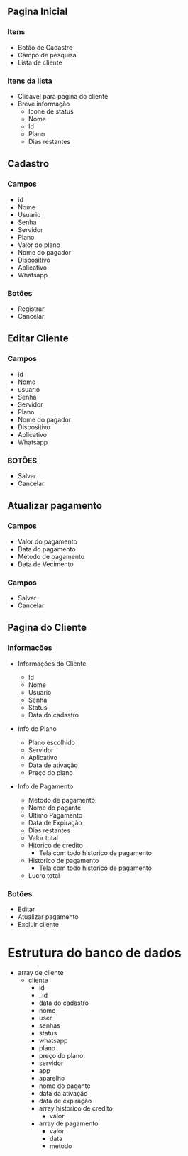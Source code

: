 ## Pagina Inicial
### Itens
- Botão de Cadastro
- Campo de pesquisa
- Lista de cliente
### Itens da lista
- Clicavel para pagina do cliente
- Breve informação
	- Icone de status
	- Nome
	- Id
	- Plano
	- Dias restantes

## Cadastro
### Campos
- id
- Nome
- Usuario
- Senha
- Servidor
- Plano
- Valor do plano
- Nome do pagador
- Dispositivo
- Aplicativo
- Whatsapp
### Botões
- Registrar
- Cancelar

## Editar Cliente
### Campos
- id
- Nome
- usuario
- Senha
- Servidor
- Plano
- Nome do pagador
- Dispositivo
- Aplicativo
- Whatsapp
### BOTÕES
- Salvar
- Cancelar

## Atualizar pagamento

### Campos
- Valor do pagamento
- Data do pagamento
- Metodo de pagamento
- Data de Vecimento
### Campos
- Salvar
- Cancelar

## Pagina do Cliente
### Informacões
- Informações do Cliente
	- Id
	- Nome
	- Usuario
	- Senha
	- Status
	- Data do cadastro

- Info do Plano
	- Plano escolhido
	- Servidor
	- Aplicativo
	- Data de ativação
	- Preço do plano

- Info de Pagamento
	- Metodo de pagamento
	- Nome do pagante
	- Ultimo Pagamento
	- Data de Expiração
	- Dias restantes
	- Valor total
	- Hitorico de credito
		- Tela com todo historico de pagamento
	- Historico de pagamento
		- Tela com todo historico de pagamento
	- Lucro total
### Botões
- Editar
- Atualizar pagamento
- Excluir cliente

# Estrutura do banco de dados

- array de cliente
	- cliente
		- id
		- _id
		- data do cadastro
		- nome
		- user
		- senhas
		- status
		- whatsapp
		- plano
		- preço do plano
		- servidor
		- app
		- aparelho
		- nome do pagante
		- data da ativação
		- data de expiração
		- array historico de credito
			- valor
		- array de pagamento
			- valor
			- data
			- metodo